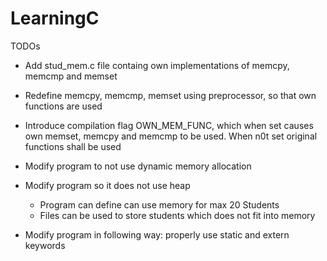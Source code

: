 # LearningC

TODOs

- Add stud_mem.c file containg own implementations of memcpy, memcmp and memset

- Redefine memcpy, memcmp, memset using preprocessor, so that own functions are used

- Introduce compilation flag OWN_MEM_FUNC, which when set causes own memset, memcpy and memcmp to be used. When n0t set original functions shall be used

- Modify program to not use dynamic memory allocation

- Modify program so it does not use heap
  - Program can define can use memory for max 20 Students
  - Files can be used to store students which does not fit into memory
  
- Modify program in following way: properly use static and extern keywords
